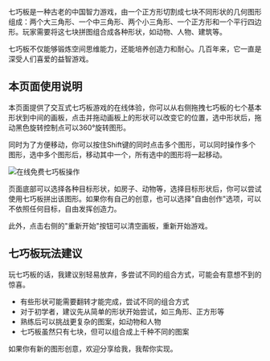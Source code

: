 七巧板是一种古老的中国智力游戏，由一个正方形切割成七块不同形状的几何图形组成：两个大三角形、一个中三角形、两个小三角形、一个正方形和一个平行四边形。玩家需要将这七块拼图组合成各种形状，如动物、人物、建筑等。

七巧板不仅能够锻炼空间思维能力，还能培养创造力和耐心。几百年来，它一直是深受人们喜爱的益智游戏。

## 本页面使用说明

本页面提供了交互式七巧板游戏的在线体验，你可以从右侧拖拽七巧板的七个基本形状到中间的画板，点击并拖动画板上的形状可以改变它的位置，选中形状后，拖动黑色旋转控制点可以360°旋转图形。

同时为了方便移动，你可以按住Shift键的同时点击多个图形，可以同时操作多个图形，选中多个图形后，移动其中一个，所有选中的图形将一起移动。

![在线免费七巧板操作](https://games.programnotes.cn/20250516_ai_gallery_tangram_cover.png)

页面底部可以选择各种目标形状，如房子、动物等，选择目标形状后，你可以尝试使用七巧板拼出该图形。如果你有自己的创意，也可以选择"自由创作"选项，可以不依照任何目标，自由发挥创造力。

此外，点击右侧的"重新开始"按钮可以清空画板，重新开始游戏。

## 七巧板玩法建议

玩七巧板的话，我建议别轻易放弃，多尝试不同的组合方式，可能会有意想不到的惊喜。

- 有些形状可能需要翻转才能完成，尝试不同的组合方式
- 对于初学者，建议先从简单的形状开始尝试，如三角形、正方形等
- 熟练后可以挑战更复杂的图案，如动物和人物
- 七巧板虽然只有七块，但可以组合成上千种不同的图案

如果你有新的图形创意，欢迎分享给我，我帮你实现。
